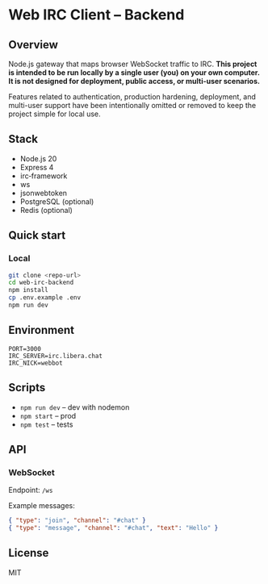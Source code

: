 
# Web IRC Client – Backend

## Overview
Node.js gateway that maps browser WebSocket traffic to IRC. **This project is intended to be run locally by a single user (you) on your own computer. It is not designed for deployment, public access, or multi-user scenarios.**

Features related to authentication, production hardening, deployment, and multi-user support have been intentionally omitted or removed to keep the project simple for local use.

## Stack
- Node.js 20
- Express 4
- irc‑framework
- ws
- jsonwebtoken
- PostgreSQL (optional)
- Redis (optional)

## Quick start

### Local
```bash
git clone <repo‑url>
cd web-irc-backend
npm install
cp .env.example .env
npm run dev
```


<!--
### Docker
```bash
docker compose up --build
```
-->

## Environment
```
PORT=3000
IRC_SERVER=irc.libera.chat
IRC_NICK=webbot
```

## Scripts
- `npm run dev` – dev with nodemon
- `npm start` – prod
- `npm test` – tests

## API

### WebSocket
Endpoint: `/ws`

Example messages:
```json
{ "type": "join", "channel": "#chat" }
{ "type": "message", "channel": "#chat", "text": "Hello" }
```


<!--
### REST
`POST /auth/login` → `{ "token": "..." }`
-->


<!--
## Deployment
Push the Docker image to any registry or deploy to Fly.io, Render, or a VPS.
-->

## License
MIT
